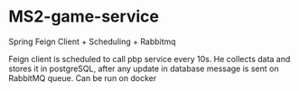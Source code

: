 # MS2-game-service
Spring Feign Client + Scheduling + Rabbitmq

Feign client is scheduled to call pbp service every 10s. He collects data and stores it in postgreSQL, after any update in database message is sent 
on RabbitMQ queue. Can be run on docker
